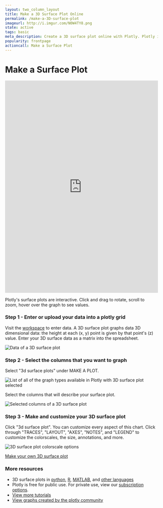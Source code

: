 ```yaml
---
layout: two_column_layout
title: Make a 3D Surface Plot Online
permalink: /make-a-3D-surface-plot
imageurl: http://i.imgur.com/N0W4TY8.png
state: active
tags: basic
meta_description: Create a 3D surface plot online with Plotly. Plotly is the easiest way to graph your data online.
popularity: frontpage
actioncall: Make a Surface Plot
---
```


# Make a Surface Plot

<iframe src="https://plot.ly/~chris/10796.embed" height="700px" width="100%" style="border:none;"></iframe>

Plotly's surface plots are interactive. Click and drag to rotate, scroll to zoom, hover over the graph to see values.

### Step 1 - Enter or upload your data into a plotly grid

Visit the [workspace](https://plot.ly/plot) to enter data. A 3D surface plot graphs data 3D dimensional data: the height at each (x, y) point is given by that point's (z) value. Enter your 3D surface data as a matrix into the spreadsheet.

![Data of a 3D surface plot](http://i.imgur.com/1IfjB2W.png)

### Step 2 - Select the columns that you want to graph

Select "3d surface plots" under MAKE A PLOT.

![List of all of the graph types available in Plotly with 3D surface plot selected](http://i.imgur.com/CehZ0II.png)

Select the columns that will describe your surface plot.

![Selected columns of a 3D surface plot](http://i.imgur.com/BSMM7Q1.png)

### Step 3 - Make and customize your 3D surface plot

Click "3d surface plot". You can customize every aspect of this chart. Click through "TRACES", "LAYOUT", "AXES", "NOTES", and "LEGEND" to customize the colorscales, the size, annotations, and more.

![3D surface plot colorscale options](http://i.imgur.com/Z5hFBT2.png)


<a class="button no_underline align-center callaction" href="https://plot.ly/plot">Make your own 3D surface plot</a>


### More resources
- 3D surface plots in [python](https://plot.ly/python/3d-surface-plots/), [R](https://plot.ly/r/3d-surface-plots/), [MATLAB](https://plot.ly/matlab/3d-surface-plots/), and [other languages](https://plot.ly/api)
- Plotly is free for public use. For private use, view our [subscription options](https://plot.ly/plans).
- [View more tutorials](https://help.plot.ly/)
- [View graphs created by the plotly community](https://plot.ly/feed)
